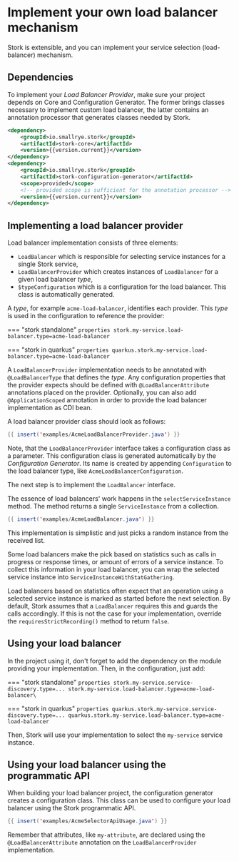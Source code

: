 # Implement your own load balancer mechanism

Stork is extensible, and you can implement your service selection (load-balancer) mechanism.

## Dependencies

To implement your _Load Balancer Provider_, make sure your project depends on Core and Configuration Generator. 
The former brings classes necessary to implement custom load balancer, the latter contains an annotation processor that generates classes needed by Stork.

```xml
<dependency>
    <groupId>io.smallrye.stork</groupId>
    <artifactId>stork-core</artifactId>
    <version>{{version.current}}</version>
</dependency>
<dependency>
    <groupId>io.smallrye.stork</groupId>
    <artifactId>stork-configuration-generator</artifactId>
    <scope>provided</scope>
    <!-- provided scope is sufficient for the annotation processor -->
    <version>{{version.current}}</version>
</dependency>
```

## Implementing a load balancer provider

Load balancer implementation consists of three elements:

- `LoadBalancer` which is responsible for selecting service instances for a single Stork service,
- `LoadBalancerProvider` which creates instances of `LoadBalancer` for a given load balancer _type_,
- `$typeConfiguration` which is a configuration for the load balancer. This class is automatically generated.

A _type_, for example `acme-load-balancer`, identifies each provider.
This _type_ is used in the configuration to reference the provider:

=== "stork standalone"
    ```properties
    stork.my-service.load-balancer.type=acme-load-balancer
    ```

=== "stork in quarkus"
    ```properties
    quarkus.stork.my-service.load-balancer.type=acme-load-balancer 
    ```


A `LoadBalancerProvider` implementation needs to be annotated with `@LoadBalancerType` that defines the _type_.
Any configuration properties that the provider expects should be defined with `@LoadBalancerAttribute` annotations placed on the provider.
Optionally, you can also add `@ApplicationScoped` annotation in order to provide the load balancer implementation as CDI bean.

A load balancer provider class should look as follows:
```java linenums="1"
{{ insert('examples/AcmeLoadBalancerProvider.java') }}
```

Note, that the `LoadBalancerProvider` interface takes a configuration class as a parameter. 
This configuration class  is generated automatically by the _Configuration Generator_.
Its name is created by appending `Configuration` to the load balancer type, like `AcmeLoadBalancerConfiguration`.

The next step is to implement the `LoadBalancer` interface.

The essence of load balancers' work happens in the `selectServiceInstance` method. The method returns a single `ServiceInstance` from a collection. 

```java linenums="1"
{{ insert('examples/AcmeLoadBalancer.java') }}
```

This implementation is simplistic and just picks a random instance from the received list.

Some load balancers make the pick based on statistics such as calls in progress or response times, or amount of errors of a service instance. 
To collect this information in your load balancer, you can wrap the selected service instance into `ServiceInstanceWithStatGathering`.

Load balancers based on statistics often expect that an operation using a selected service instance is marked as started before the next selection. 
By default, Stork assumes that a `LoadBalancer` requires this and guards the calls accordingly. 
If this is not the case for your implementation, override the `requiresStrictRecording()` method to return `false`.

## Using your load balancer

In the project using it, don't forget to add the dependency on the module providing your implementation.
Then, in the configuration, just add:

=== "stork standalone"
    ```properties
    stork.my-service.service-discovery.type=...
    stork.my-service.load-balancer.type=acme-load-balancer\
    ```

=== "stork in quarkus"
    ```properties
    quarkus.stork.my-service.service-discovery.type=...
    quarkus.stork.my-service.load-balancer.type=acme-load-balancer
    ```

Then, Stork will use your implementation to select the `my-service` service instance.

## Using your load balancer using the programmatic API

When building your load balancer project, the configuration generator creates a configuration class.
This class can be used to configure your load balancer using the Stork programmatic API. 

```java linenums="1"
{{ insert('examples/AcmeSelectorApiUsage.java') }}
```

Remember that attributes, like `my-attribute`, are declared using the `@LoadBalancerAttribute` annotation on the `LoadBalancerProvider` implementation.